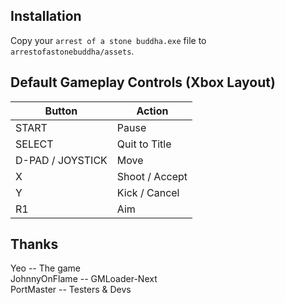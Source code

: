 ## Installation
Copy your `arrest of a stone buddha.exe` file to `arrestofastonebuddha/assets`.

## Default Gameplay Controls (Xbox Layout)
| Button            | Action |
|--                 |--|
| START             | Pause |
| SELECT            | Quit to Title |
| D-PAD / JOYSTICK  | Move |
| X                 | Shoot / Accept |
| Y                 | Kick / Cancel |
| R1                | Aim |

## Thanks
Yeo -- The game  
JohnnyOnFlame -- GMLoader-Next  
PortMaster -- Testers & Devs  